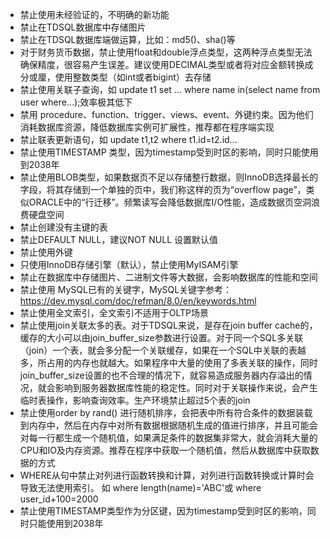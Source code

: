 - 禁止使用未经验证的，不明确的新功能
- 禁止在TDSQL数据库中存储图片
- 禁止在TDSQL数据库端做运算，比如：md5()、sha()等
-	对于财务货币数据，禁止使用float和double浮点类型，这两种浮点类型无法确保精度，很容易产生误差。建议使用DECIMAL类型或者将对应金额转换成分或厘，使用整数类型（如int或者bigint）去存储
- 禁止使用关联子查询，如 update t1 set … where name in(select name from user where…);效率极其低下
-	禁用 procedure、function、trigger、views、event、外键约束。因为他们消耗数据库资源，降低数据库实例可扩展性，推荐都在程序端实现
-	禁止联表更新语句，如 update t1,t2 where t1.id=t2.id…
-	禁止使用TIMESTAMP 类型，因为timestamp受到时区的影响，同时只能使用到2038年
-	禁止使用BLOB类型，如果数据页不足以存储整行数据，则InnoDB选择最长的字段，将其存储到一个单独的页中，我们称这样的页为“overflow page”，类似ORACLE中的“行迁移”。频繁读写会降低数据库I/O性能，造成数据页空洞浪费硬盘空间
-	禁止创建没有主键的表
-	禁止DEFAULT NULL，建议NOT NULL 设置默认值
-	禁止使用外键
-	只使用InnoDB存储引擎（默认），禁止使用MyISAM引擎
-	禁止在数据库中存储图片、二进制文件等大数据，会影响数据库的性能和空间
-	禁止使用 MySQL已有的关键字，MySQL关键字参考：https://dev.mysql.com/doc/refman/8.0/en/keywords.html
-	禁止使用全文索引，全文索引不适用于OLTP场景
-	禁止使用join关联太多的表。对于TDSQL来说，是存在join buffer cache的，缓存的大小可以由join_buffer_size参数进行设置。对于同一个SQL多关联（join）一个表，就会多分配一个关联缓存，如果在一个SQL中关联的表越多，所占用的内存也就越大。如果程序中大量的使用了多表关联的操作，同时join_buffer_size设置的也不合理的情况下，就容易造成服务器内存溢出的情况，就会影响到服务器数据库性能的稳定性。同时对于关联操作来说，会产生临时表操作，影响查询效率。生产环境禁止超过5个表的join
-	禁止使用order by rand() 进行随机排序，会把表中所有符合条件的数据装载到内存中，然后在内存中对所有数据根据随机生成的值进行排序，并且可能会对每一行都生成一个随机值，如果满足条件的数据集非常大，就会消耗大量的CPU和IO及内存资源。推荐在程序中获取一个随机值，然后从数据库中获取数据的方式
- WHERE从句中禁止对列进行函数转换和计算，对列进行函数转换或计算时会导致无法使用索引。 如 where length(name)='ABC'或 where user_id+100=2000
-	禁止使用TIMESTAMP类型作为分区键，因为timestamp受到时区的影响，同时只能使用到2038年
